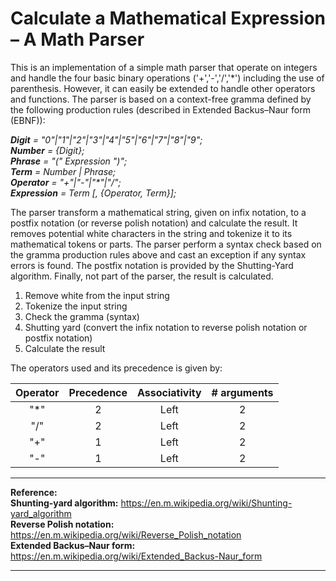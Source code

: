 # Calculate a Mathematical Expression – A Math Parser

This is an implementation of a simple math parser that operate on integers and handle the four basic binary operations ('+','-','/','*') including the use of parenthesis. However, it can easily be extended to handle other operators and functions. The parser is based on a context-free gramma defined by the following production rules (described in Extended Backus–Naur form (EBNF)):

_**Digit** = "0"|"1"|"2"|"3"|"4"|"5"|"6"|"7"|"8"|"9";_  
_**Number** = {Digit};_  
_**Phrase** = "(" Expression ")";_  
_**Term** = Number | Phrase;_  
_**Operator** = "+"|"-"|"*"|"/";_  
_**Expression** = Term [, {Operator, Term}];_  


The parser transform a mathematical string, given on infix notation, to a postfix notation (or reverse polish notation) and calculate the result. It removes potential white characters in the string and tokenize it to its mathematical tokens or parts. The parser perform a syntax check based on the gramma production rules above and cast an exception if any syntax errors is found. The postfix notation is provided by the Shutting-Yard algorithm. Finally, not part of the parser, the result is calculated.


1. Remove white from the input string
2. Tokenize the input string
3. Check the gramma (syntax)
4. Shutting yard (convert the infix notation to reverse polish notation or postfix notation)
5. Calculate the result


The operators used and its precedence is given by:

Operator | Precedence | Associativity | # arguments
:------: | :--------: | :-----------: | :---------:
"*"      |  2         |     Left      |         2
"/"      |  2         |     Left      |         2
"+"      |  1         |     Left      |         2
"-"      |  1         |     Left      |         2

     
     

***
**Reference:**  
**Shunting-yard algorithm:** https://en.m.wikipedia.org/wiki/Shunting-yard_algorithm  
**Reverse Polish notation:** https://en.m.wikipedia.org/wiki/Reverse_Polish_notation  
**Extended Backus–Naur form:** https://en.m.wikipedia.org/wiki/Extended_Backus-Naur_form  
***

